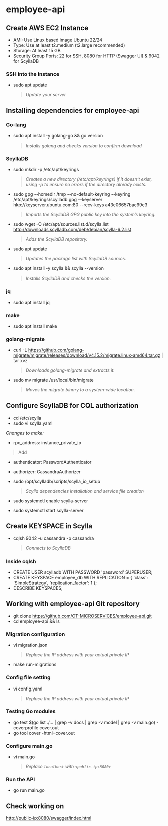 # employee-api

## Create AWS EC2 Instance
- AMI: Use Linux based image Ubuntu 22/24  
- Type: Use at least t2.medium (t2.large recommended)  
- Storage: At least 15 GB  
- Security Group Ports: 22 for SSH, 8080 for HTTP (Swagger UI) & 9042 for ScyllaDB  

### SSH into the instance
- sudo apt update
  > *Update your server*

## Installing dependencies for employee-api

### Go-lang
- sudo apt install -y golang-go && go version
  > *Installs golang and checks version to confirm download*

### ScyllaDB
- sudo mkdir -p /etc/apt/keyrings
  > *Creates a new directory (/etc/apt/keyrings) if it doesn't exist, using -p to ensure no errors if the directory already exists.*

- sudo gpg --homedir /tmp --no-default-keyring --keyring /etc/apt/keyrings/scylladb.gpg --keyserver hkp://keyserver.ubuntu.com:80 --recv-keys a43e06657bac99e3
  > *Imports the ScyllaDB GPG public key into the system’s keyring.*

- sudo wget -O /etc/apt/sources.list.d/scylla.list http://downloads.scylladb.com/deb/debian/scylla-6.2.list
  > *Adds the ScyllaDB repository.*

- sudo apt update
  > *Updates the package list with ScyllaDB sources.*

- sudo apt install -y scylla && scylla --version
  > *Installs ScyllaDB and checks the version.*

### jq
- sudo apt install jq

### make
- sudo apt install make

### golang-migrate
- curl -L https://github.com/golang-migrate/migrate/releases/download/v4.15.2/migrate.linux-amd64.tar.gz | tar xvz
  > *Downloads golang-migrate and extracts it.*

- sudo mv migrate /usr/local/bin/migrate
  > *Moves the migrate binary to a system-wide location.*

## Configure ScyllaDB for CQL authorization
- cd /etc/scylla  
- sudo vi scylla.yaml  

*Changes to make:*  
- rpc_address: instance_private_ip
> Add  
- authenticator: PasswordAuthenticator  
- authorizer: CassandraAuthorizer

- sudo /opt/scylladb/scripts/scylla_io_setup
  > *Scylla dependencies installation and service file creation*

- sudo systemctl enable scylla-server  
- sudo systemctl start scylla-server

## Create KEYSPACE in Scylla
- cqlsh <instance-private-IP> 9042 -u cassandra -p cassandra
  > *Connects to ScyllaDB*

### Inside cqlsh
- CREATE USER scylladb WITH PASSWORD 'password' SUPERUSER;  
- CREATE KEYSPACE employee_db WITH REPLICATION = { 'class': 'SimpleStrategy', 'replication_factor': 1 };  
- DESCRIBE KEYSPACES;

## Working with employee-api Git repository
- git clone https://github.com/OT-MICROSERVICES/employee-api.git  
- cd employee-api && ls

### Migration configuration
- vi migration.json
  > *Replace the IP address with your actual private IP*

- make run-migrations

### Config file setting
- vi config.yaml
  > *Replace the IP address with your actual private IP*

### Testing Go modules
- go test $(go list ./... | grep -v docs | grep -v model | grep -v main.go) -coverprofile cover.out  
- go tool cover -html=cover.out

### Configure main.go
- vi main.go
  > *Replace `localhost` with `<public-ip:8080>`*

### Run the API
- go run main.go

## Check working on  
[http://public-ip:8080/swagger/index.html](http://public-ip:8080/swagger/index.html)
